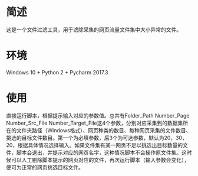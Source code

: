 # 简述
这是一个文件过滤工具，用于滤除采集的网页流量文件集中大小异常的文件。

# 环境
Windows 10 + Python 2 + Pycharm 2017.3

# 使用
直接运行脚本，根据提示输入对应的参数值。总共有Folder_Path Number_Page Number_Src_File Number_Target_File这4个参数，分别对应采集到的数据集所在的文件夹路径（Windows格式）、网页种类的数目、每种网页采集的文件数目、挑选的目标文件数目。第一个为必填参数，后3个为可选参数，默认为20，30，20，根据具体情况选择输入。如果文件集有某一网页不足以挑选出目标数量的文件，脚本会退出，并提示对应的网页名字，这种情况脚本不会操作原文件集。这时候可以人工剔除脚本提示的网页对应的文件，再次运行脚本（输入参数会变化），便可为正常的网页挑选目标文件。
